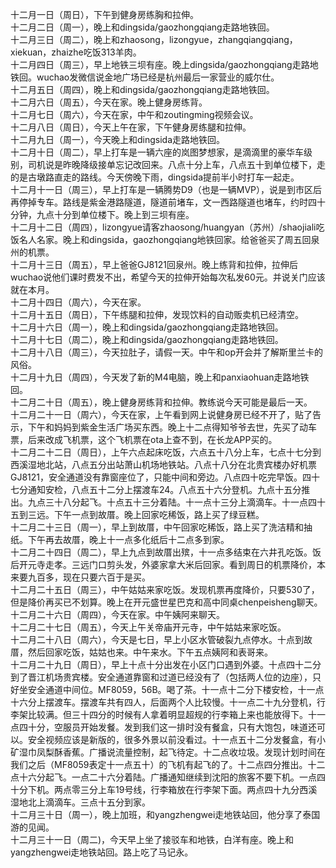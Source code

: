 十二月一日（周日），下午到健身房练胸和拉伸。</br>
十二月二日（周一），晚上和dingsida/gaozhongqiang走路地铁回。</br>
十二月三日（周二），晚上和zhaosong，lizongyue，zhangqiangqiang，xiekuan，zhaizhe吃饭313羊肉。</br>
十二月四日（周三），早上地铁三坝有座。晚上dingsida/gaozhongqiang走路地铁回。wuchao发微信说金地广场已经是杭州最后一家营业的威尔仕。</br>
十二月五日（周四），晚上和dingsida/gaozhongqiang走路地铁回。</br>
十二月六日（周五），今天在家。晚上健身房练背。</br>
十二月七日（周六），今天在家，中午和zoutingming视频会议。</br>
十二月八日（周日），今天上午在家，下午健身房练腿和拉伸。</br>
十二月九日（周一），今天晚上和dingsida走路地铁回。</br>
十二月十日（周二），早上打车是一辆六座的岚图梦想家，是滴滴里的豪华车级别，司机说是昨晚降级接单忘记改回来。八点十分上车，八点五十到单位楼下，走的是古墩路直走的路线。今天傍晚下雨，dingsida提前半小时打车一起走。</br>
十二月十一日（周三），早上打车是一辆腾势D9（也是一辆MVP），说是到市区后再停掉专车。路线是紫金港路隧道，隧道前堵车，文一西路隧道也堵车，约时四十分钟，九点十分到单位楼下。晚上到三坝有座。</br>
十二月十二日（周四），lizongyue请客zhaosong/huangyan（苏州）/shaojiali吃饭名人名家。晚上和dingsida，gaozhongqiang地铁回家。给爸爸买了周五回泉州的机票。</br>
十二月十三日（周五），早上爸爸GJ8121回泉州。晚上练背和拉伸，拉伸后wuchao说他们课时费发不出，希望今天的拉伸开始每次私发60元。并说关门应该就在本月。</br>
十二月十四日（周六），今天在家。</br>
十二月十五日（周日），下午练腿和拉伸，发现饮料的自动贩卖机已经清空。</br>
十二月十六日（周一），晚上和dingsida/gaozhongqiang走路地铁回。</br>
十二月十七日（周二），晚上和dingsida/gaozhongqiang走路地铁回。</br>
十二月十八日（周三），今天拉肚子，请假一天。中午和op开会并了解斯里兰卡的风俗。</br>
十二月十九日（周四），今天发了新的M4电脑，晚上和panxiaohuan走路地铁回。</br>
十二月二十日（周五），晚上健身房练背和拉伸。教练说今天可能是最后一天。</br>
十二月二十一日（周六），今天在家，上午看到网上说健身房已经不开了，贴了告示，下午和妈妈到紫金生活广场买东西。晚上十二点得知爷爷去世，先买了动车票，后来改成飞机票，这个飞机票在ota上查不到，在长龙APP买的。</br>
十二月二十二日（周日），上午六点起床吃饭，六点五十八分上车，七点十七分到西溪湿地北站，八点五分出站萧山机场地铁站。八点十八分在北贵宾楼办好机票GJ8121，安全通道没有靠窗座位了，只能中间和旁边。八点四十吃完早饭。四十七分通知安检，八点五十二分上摆渡车24。八点五十六分登机。九点十五分推出。九点三十八分起飞。十点五十三分着陆。十一点十三分上滴滴车。十一点四十五到三远。下午一点到故厝。晚上回家吃稀饭，路上买了绿豆糕。</br>
十二月二十三日（周一），早上到故厝，中午回家吃稀饭，路上买了洗洁精和抽纸。下午再去故厝，晚上十一点多化纸后十二点多到家。</br>
十二月二十四日（周二），早上九点到故厝出殡，十一点多结束在六井孔吃饭。饭后开元寺走孝。三远门口剪头发，外婆家拿大米后回家。看到周日的机票降价，本来要九百多，现在只要六百于是买。</br>
十二月二十五日（周三），中午姑姑来家吃饭。发现机票再度降价，只要530了，但是降价再买已不划算。晚上在开元盛世星巴克和高中同桌chenpeisheng聊天。</br>
十二月二十六日（周四），今天在家。中午姨阿来聊天。</br>
十二月二十七日（周五），今天上午关帝庙开元寺，中午姑姑来家吃饭。</br>
十二月二十八日（周六），今天是七日，早上小区水管破裂九点停水。十点到故厝，然后回家吃饭，姑姑也来。中午来水。下午五点姨阿和表哥来。</br>
十二月二十九日（周日），早上十点十分出发在小区门口遇到外婆。十点四十二分到了晋江机场贵宾楼。安全通道靠窗和过道已经没有了（包括两人位的边座），只好坐安全通道中间位。MF8059，56B。喝了茶。十一点十二分下楼安检，十一点十六分上摆渡车。摆渡车共有四人，后面两个人比较慢。十一点二十九分登机，行李架比较满。但三十四分的时候有人拿着明显超规的行李箱上来也能放得下。十一点四十分，空服员开始发餐。发到我们这一排时没有餐盒，只有大饱包，味道还可以。安全视频应该是新版的，很多外景以前没看过。十一点五十二分发餐盒，有小矿湿巾凤梨酥香蕉。广播说流量控制，起飞待定。十二点收垃圾。发现计划时间在我们之后（MF8059表定十一点五十）的飞机有起飞的了。十二点四分推出。十二点十六分起飞。一点二十六分着陆。广播通知继续到沈阳的旅客不要下机。一点四十分下机。两点零三分上车19号线，行李箱放在行李架下面。两点四十九分西溪湿地北上滴滴车。三点十五分到家。</br>
十二月三十日（周一），晚上加班，和yangzhengwei走地铁站回，他分享了泰国游的见闻。</br>
十二月三十一日（周二)，今天早上坐了接驳车和地铁，白洋有座。晚上和yangzhengwei走地铁站回。路上吃了马记永。</br>
